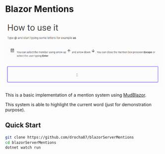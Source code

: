 # Blazor Mentions

![Screencast](./Screencast.gif)

This is a basic implementation of a mention system using [MudBlazor](https://mudblazor.com/).

This system is able to highlight the current word (just for demonstration purpose).

## Quick Start

```sh
git clone https://github.com/drocha87/blazorServerMentions
cd blazorServerMentions
dotnet watch run
```
